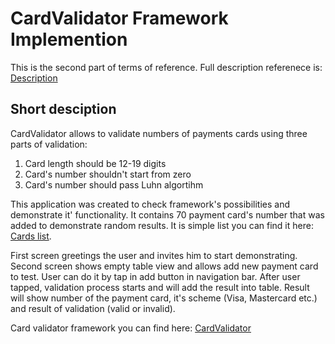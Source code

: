 # CardValidator Framework Implemention
This is the second part of terms of reference. Full description referenece is: [Description](https://github.com/st-small/CardValidationTest/blob/master/SDK%20(iOS)_test_assignment.pdf)

## Short desciption
CardValidator allows to validate numbers of payments cards using three parts of validation:
1. Card length should be 12-19 digits
2. Card's number shouldn't start from zero
3. Card's number should pass Luhn algortihm

This application was created to check framework's possibilities and demonstrate it' functionality. It contains 70 payment card's number that was added to demonstrate random results. It is simple list you can find it here: [Cards list](https://github.com/st-small/CardValidationTest/blob/master/CardValidationTest/ViewControllers/cards.txt).

First screen greetings the user and invites him to start demonstrating. Second screen shows empty table view and allows add new payment card to test. User can do it by tap in add button in navigation bar. After user tapped, validation process starts and will add the result into table. Result will show number of the payment card, it's scheme (Visa, Mastercard etc.) and result of validation (valid or invalid). 

Card validator framework you can find here: [CardValidator](https://github.com/st-small/CardValidator)
